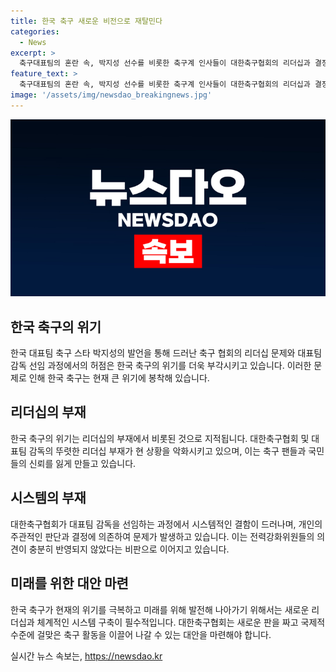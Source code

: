 ```yaml
---
title: 한국 축구 새로운 비전으로 재탈민다
categories:
  - News
excerpt: >
  축구대표팀의 혼란 속, 박지성 선수를 비롯한 축구계 인사들이 대한축구협회의 리더십과 결정 과정을 비판하고 있다. 홍명보 감독의 갑작스런 선임과 외국 감독 뽑기를 고집하다 국내 감독 선택으로 돌아선 경영 처리의 혼란, 리더십의 부재, 시스템적인 허점 등이 큰 문제로 대두되고 있다. 이를 통해 대한축구협회의 역량 부족과 국가대표팀의 미래 전망에 대한 우려가 높아졌다. 한국 축구가 미래를 위해 긴급한 대책이 필요한 상황이다.
feature_text: >
  축구대표팀의 혼란 속, 박지성 선수를 비롯한 축구계 인사들이 대한축구협회의 리더십과 결정 과정을 비판하고 있다. 홍명보 감독의 갑작스런 선임과 외국 감독 뽑기를 고집하다 국내 감독 선택으로 돌아선 경영 처리의 혼란, 리더십의 부재, 시스템적인 허점 등이 큰 문제로 대두되고 있다. 이를 통해 대한축구협회의 역량 부족과 국가대표팀의 미래 전망에 대한 우려가 높아졌다. 한국 축구가 미래를 위해 긴급한 대책이 필요한 상황이다.
image: '/assets/img/newsdao_breakingnews.jpg'
---
```


<p><img src="/assets/img/newsdao_breakingnews.jpg" alt="flaretime 속보" /></p>

<h2 data-ke-size="size26">한국 축구의 위기</h2>

<p data-ke-size="size16">한국 대표팀 축구 스타 박지성의 발언을 통해 드러난 축구 협회의 리더십 문제와 대표팀 감독 선임 과정에서의 허점은 한국 축구의 위기를 더욱 부각시키고 있습니다. 이러한 문제로 인해 한국 축구는 현재 큰 위기에 봉착해 있습니다.</p>

<h2 data-ke-size="size26">리더십의 부재</h2>

<p data-ke-size="size16">한국 축구의 위기는 리더십의 부재에서 비롯된 것으로 지적됩니다. 대한축구협회 및 대표팀 감독의 뚜렷한 리더십 부재가 현 상황을 악화시키고 있으며, 이는 축구 팬들과 국민들의 신뢰를 잃게 만들고 있습니다.</p>

<h2 data-ke-size="size26">시스템의 부재</h2>

<p data-ke-size="size16">대한축구협회가 대표팀 감독을 선임하는 과정에서 시스템적인 결함이 드러나며, 개인의 주관적인 판단과 결정에 의존하여 문제가 발생하고 있습니다. 이는 전력강화위원들의 의견이 충분히 반영되지 않았다는 비판으로 이어지고 있습니다.</p>

<h2 data-ke-size="size26">미래를 위한 대안 마련</h2>

<p data-ke-size="size16">한국 축구가 현재의 위기를 극복하고 미래를 위해 발전해 나아가기 위해서는 새로운 리더십과 체계적인 시스템 구축이 필수적입니다. 대한축구협회는 새로운 판을 짜고 국제적 수준에 걸맞은 축구 활동을 이끌어 나갈 수 있는 대안을 마련해야 합니다.</p>
실시간 뉴스 속보는, <a href="https://newsdao.kr" rel="dofollow">https://newsdao.kr</a>


